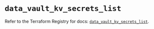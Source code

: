 # `data_vault_kv_secrets_list`

Refer to the Terraform Registry for docs: [`data_vault_kv_secrets_list`](https://registry.terraform.io/providers/hashicorp/vault/4.7.0/docs/data-sources/kv_secrets_list).
